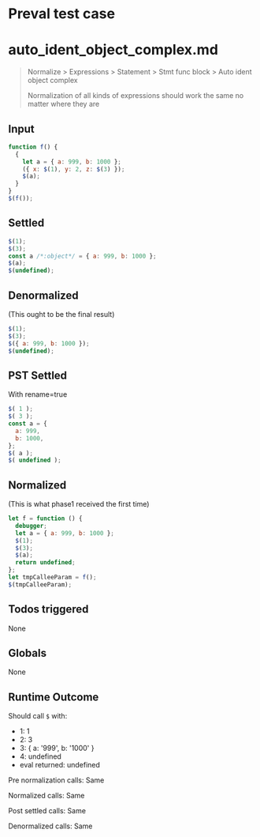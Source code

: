 # Preval test case

# auto_ident_object_complex.md

> Normalize > Expressions > Statement > Stmt func block > Auto ident object complex
>
> Normalization of all kinds of expressions should work the same no matter where they are

## Input

`````js filename=intro
function f() {
  {
    let a = { a: 999, b: 1000 };
    ({ x: $(1), y: 2, z: $(3) });
    $(a);
  }
}
$(f());
`````


## Settled


`````js filename=intro
$(1);
$(3);
const a /*:object*/ = { a: 999, b: 1000 };
$(a);
$(undefined);
`````


## Denormalized
(This ought to be the final result)

`````js filename=intro
$(1);
$(3);
$({ a: 999, b: 1000 });
$(undefined);
`````


## PST Settled
With rename=true

`````js filename=intro
$( 1 );
$( 3 );
const a = {
  a: 999,
  b: 1000,
};
$( a );
$( undefined );
`````


## Normalized
(This is what phase1 received the first time)

`````js filename=intro
let f = function () {
  debugger;
  let a = { a: 999, b: 1000 };
  $(1);
  $(3);
  $(a);
  return undefined;
};
let tmpCalleeParam = f();
$(tmpCalleeParam);
`````


## Todos triggered


None


## Globals


None


## Runtime Outcome


Should call `$` with:
 - 1: 1
 - 2: 3
 - 3: { a: '999', b: '1000' }
 - 4: undefined
 - eval returned: undefined

Pre normalization calls: Same

Normalized calls: Same

Post settled calls: Same

Denormalized calls: Same
